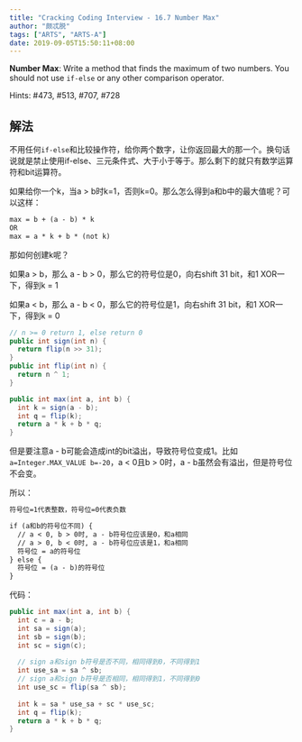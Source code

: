 ```yaml
---
title: "Cracking Coding Interview - 16.7 Number Max"
author: "颇忒脱"
tags: ["ARTS", "ARTS-A"]
date: 2019-09-05T15:50:11+08:00
---
```


<!--more-->

**Number Max**: Write a method that finds the maximum of two numbers. You should not use `if-else` or any other comparison operator.

Hints: #473, #513, #707, #728

## 解法

不用任何`if-else`和比较操作符，给你两个数字，让你返回最大的那一个。换句话说就是禁止使用if-else、三元条件式、大于小于等于。那么剩下的就只有数学运算符和bit运算符。

如果给你一个k，当a > b时k=1，否则k=0。那么怎么得到a和b中的最大值呢？可以这样：

```txt
max = b + (a - b) * k
OR
max = a * k + b * (not k)
```

那如何创建k呢？

如果a > b，那么 a - b > 0，那么它的符号位是0，向右shift 31 bit，和1 XOR一下，得到k = 1

如果a < b，那么 a - b < 0，那么它的符号位是1，向右shift 31 bit，和1 XOR一下，得到k = 0

```java
// n >= 0 return 1, else return 0
public int sign(int n) {
  return flip(n >> 31);
}
public int flip(int n) {
  return n ^ 1;
}

public int max(int a, int b) {
  int k = sign(a - b);
  int q = flip(k);
  return a * k + b * q;
}
```

但是要注意a - b可能会造成int的bit溢出，导致符号位变成1。比如`a=Integer.MAX_VALUE b=-20`，a < 0且b > 0时，a - b虽然会有溢出，但是符号位不会变。

所以：

```txt
符号位=1代表整数，符号位=0代表负数

if (a和b的符号位不同) {
  // a < 0, b > 0时, a - b符号位应该是0，和a相同
  // a > 0, b < 0时, a - b符号位应该是1，和a相同
  符号位 = a的符号位
} else {
  符号位 = (a - b)的符号位
}
```

代码：

```java
public int max(int a, int b) {
  int c = a - b;
  int sa = sign(a);
  int sb = sign(b);
  int sc = sign(c);
  
  // sign a和sign b符号是否不同，相同得到0，不同得到1
  int use_sa = sa ^ sb;
  // sign a和sign b符号是否相同，相同得到1，不同得到0
  int use_sc = flip(sa ^ sb);
  
  int k = sa * use_sa + sc * use_sc;
  int q = flip(k);
  return a * k + b * q;
}
```

